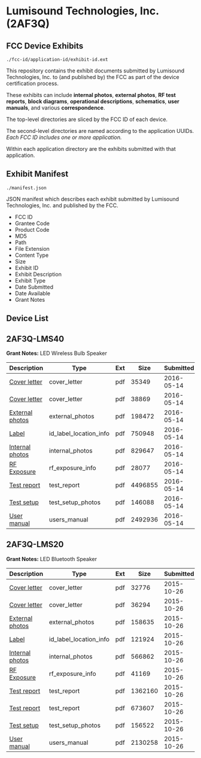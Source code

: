 # Lumisound Technologies, Inc. (2AF3Q)
## FCC Device Exhibits

```
./fcc-id/application-id/exhibit-id.ext
```

This repository contains the exhibit documents submitted by Lumisound Technologies, Inc. to (and published by) the FCC as part of the device certification process.

These exhibits can include **internal photos**, **external photos**, **RF test reports**, **block diagrams**, **operational descriptions**, **schematics**, **user manuals**, and various **correspondence**.

The top-level directories are sliced by the FCC ID of each device.

The second-level directories are named according to the application UUIDs. *Each FCC ID includes one or more application.*

Within each application directory are the exhibits submitted with that application. 

## Exhibit Manifest

```
./manifest.json
```

JSON manifest which describes each exhibit submitted by Lumisound Technologies, Inc. and published by the FCC.

- FCC ID
- Grantee Code
- Product Code
- MD5
- Path
- File Extension
- Content Type
- Size
- Exhibit ID
- Exhibit Description
- Exhibit Type
- Date Submitted
- Date Available
- Grant Notes

## Device List
## 2AF3Q-LMS40
**Grant Notes:** LED Wireless Bulb Speaker

| Description | Type | Ext | Size | Submitted | Available |
| ----------- | ---- | --- | ---- | --------- | --------- |
| [Cover letter](2AF3Q-LMS40/eb4e5d0ceed53941ccc48d8421986546/2991242.pdf) | cover_letter | pdf | 35349 | 2016-05-14 | 2016-05-14 |
| [Cover letter](2AF3Q-LMS40/eb4e5d0ceed53941ccc48d8421986546/2991243.pdf) | cover_letter | pdf | 38869 | 2016-05-14 | 2016-05-14 |
| [External photos](2AF3Q-LMS40/eb4e5d0ceed53941ccc48d8421986546/2991244.pdf) | external_photos | pdf | 198472 | 2016-05-14 | 2016-05-14 |
| [Label](2AF3Q-LMS40/eb4e5d0ceed53941ccc48d8421986546/2991245.pdf) | id_label_location_info | pdf | 750948 | 2016-05-14 | 2016-05-14 |
| [Internal photos](2AF3Q-LMS40/eb4e5d0ceed53941ccc48d8421986546/2991246.pdf) | internal_photos | pdf | 829647 | 2016-05-14 | 2016-05-14 |
| [RF Exposure](2AF3Q-LMS40/eb4e5d0ceed53941ccc48d8421986546/2991248.pdf) | rf_exposure_info | pdf | 28077 | 2016-05-14 | 2016-05-14 |
| [Test report](2AF3Q-LMS40/eb4e5d0ceed53941ccc48d8421986546/2991250.pdf) | test_report | pdf | 4496855 | 2016-05-14 | 2016-05-14 |
| [Test setup](2AF3Q-LMS40/eb4e5d0ceed53941ccc48d8421986546/2991251.pdf) | test_setup_photos | pdf | 146088 | 2016-05-14 | 2016-05-14 |
| [User manual](2AF3Q-LMS40/eb4e5d0ceed53941ccc48d8421986546/2991252.pdf) | users_manual | pdf | 2492936 | 2016-05-14 | 2016-05-14 |
## 2AF3Q-LMS20
**Grant Notes:** LED Bluetooth Speaker

| Description | Type | Ext | Size | Submitted | Available |
| ----------- | ---- | --- | ---- | --------- | --------- |
| [Cover letter](2AF3Q-LMS20/91fe6452f8f7c4007d6f111af84844eb/2793568.pdf) | cover_letter | pdf | 32776 | 2015-10-26 | 2015-10-26 |
| [Cover letter](2AF3Q-LMS20/91fe6452f8f7c4007d6f111af84844eb/2793569.pdf) | cover_letter | pdf | 36294 | 2015-10-26 | 2015-10-26 |
| [External photos](2AF3Q-LMS20/91fe6452f8f7c4007d6f111af84844eb/2793570.pdf) | external_photos | pdf | 158635 | 2015-10-26 | 2015-10-26 |
| [Label](2AF3Q-LMS20/91fe6452f8f7c4007d6f111af84844eb/2793571.pdf) | id_label_location_info | pdf | 121924 | 2015-10-26 | 2015-10-26 |
| [Internal photos](2AF3Q-LMS20/91fe6452f8f7c4007d6f111af84844eb/2793572.pdf) | internal_photos | pdf | 566862 | 2015-10-26 | 2015-10-26 |
| [RF Exposure](2AF3Q-LMS20/91fe6452f8f7c4007d6f111af84844eb/2793574.pdf) | rf_exposure_info | pdf | 41169 | 2015-10-26 | 2015-10-26 |
| [Test report](2AF3Q-LMS20/91fe6452f8f7c4007d6f111af84844eb/2793576.pdf) | test_report | pdf | 1362160 | 2015-10-26 | 2015-10-26 |
| [Test report](2AF3Q-LMS20/91fe6452f8f7c4007d6f111af84844eb/2793577.pdf) | test_report | pdf | 673607 | 2015-10-26 | 2015-10-26 |
| [Test setup](2AF3Q-LMS20/91fe6452f8f7c4007d6f111af84844eb/2793578.pdf) | test_setup_photos | pdf | 156522 | 2015-10-26 | 2015-10-26 |
| [User manual](2AF3Q-LMS20/91fe6452f8f7c4007d6f111af84844eb/2793579.pdf) | users_manual | pdf | 2130258 | 2015-10-26 | 2015-10-26 |
